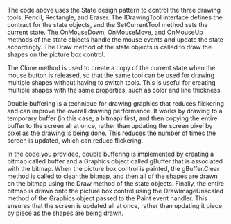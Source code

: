 The code above uses the State design pattern to control the three drawing tools: Pencil, Rectangle, and Eraser. The IDrawingTool interface defines the contract for the state objects, and the SetCurrentTool method sets the current state. The OnMouseDown, OnMouseMove, and OnMouseUp methods of the state objects handle the mouse events and update the state accordingly. The Draw method of the state objects is called to draw the shapes on the picture box control.

The Clone method is used to create a copy of the current state when the mouse button is released, so that the same tool can be used for drawing multiple shapes without having to switch tools. This is useful for creating multiple shapes with the same properties, such as color and line thickness.

Double buffering is a technique for drawing graphics that reduces flickering and can improve the overall drawing performance. It works by drawing to a temporary buffer (in this case, a bitmap) first, and then copying the entire buffer to the screen all at once, rather than updating the screen pixel by pixel as the drawing is being done. This reduces the number of times the screen is updated, which can reduce flickering.

In the code you provided, double buffering is implemented by creating a bitmap called buffer and a Graphics object called gBuffer that is associated with the bitmap. When the picture box control is painted, the gBuffer.Clear method is called to clear the bitmap, and then all of the shapes are drawn on the bitmap using the Draw method of the state objects. Finally, the entire bitmap is drawn onto the picture box control using the DrawImageUnscaled method of the Graphics object passed to the Paint event handler. This ensures that the screen is updated all at once, rather than updating it piece by piece as the shapes are being drawn.
